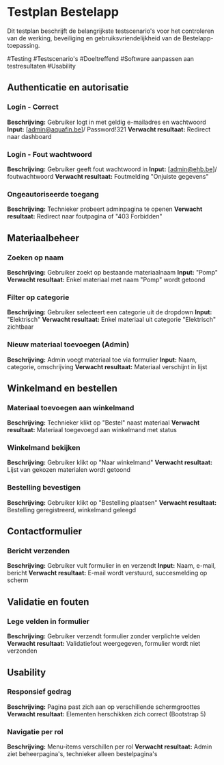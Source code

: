 # Testplan Bestelapp

Dit testplan beschrijft de belangrijkste testscenario's voor het controleren van de werking, beveiliging en gebruiksvriendelijkheid van de Bestelapp-toepassing.

\#Testing
\#Testscenario's
\#Doeltreffend
\#Software aanpassen aan testresultaten
\#Usability

## Authenticatie en autorisatie

### Login - Correct

**Beschrijving:** Gebruiker logt in met geldig e-mailadres en wachtwoord
**Input:** [admin@aquafin.be]/ Password!321
**Verwacht resultaat:** Redirect naar dashboard

### Login - Fout wachtwoord

**Beschrijving:** Gebruiker geeft fout wachtwoord in
**Input:** [admin@ehb.be]/ foutwachtwoord
**Verwacht resultaat:** Foutmelding "Onjuiste gegevens"

### Ongeautoriseerde toegang

**Beschrijving:** Technieker probeert adminpagina te openen
**Verwacht resultaat:** Redirect naar foutpagina of "403 Forbidden"

## Materiaalbeheer

### Zoeken op naam

**Beschrijving:** Gebruiker zoekt op bestaande materiaalnaam
**Input:** "Pomp"
**Verwacht resultaat:** Enkel materiaal met naam "Pomp" wordt getoond

### Filter op categorie

**Beschrijving:** Gebruiker selecteert een categorie uit de dropdown
**Input:** "Elektrisch"
**Verwacht resultaat:** Enkel materiaal uit categorie "Elektrisch" zichtbaar

### Nieuw materiaal toevoegen (Admin)

**Beschrijving:** Admin voegt materiaal toe via formulier
**Input:** Naam, categorie, omschrijving
**Verwacht resultaat:** Materiaal verschijnt in lijst

## Winkelmand en bestellen

### Materiaal toevoegen aan winkelmand

**Beschrijving:** Technieker klikt op "Bestel" naast materiaal
**Verwacht resultaat:** Materiaal toegevoegd aan winkelmand met status

### Winkelmand bekijken

**Beschrijving:** Gebruiker klikt op "Naar winkelmand"
**Verwacht resultaat:** Lijst van gekozen materialen wordt getoond

### Bestelling bevestigen

**Beschrijving:** Gebruiker klikt op "Bestelling plaatsen"
**Verwacht resultaat:** Bestelling geregistreerd, winkelmand geleegd

## Contactformulier

### Bericht verzenden

**Beschrijving:** Gebruiker vult formulier in en verzendt
**Input:** Naam, e-mail, bericht
**Verwacht resultaat:** E-mail wordt verstuurd, succesmelding op scherm

## Validatie en fouten

### Lege velden in formulier

**Beschrijving:** Gebruiker verzendt formulier zonder verplichte velden
**Verwacht resultaat:** Validatiefout weergegeven, formulier wordt niet verzonden

## Usability

### Responsief gedrag

**Beschrijving:** Pagina past zich aan op verschillende schermgroottes
**Verwacht resultaat:** Elementen herschikken zich correct (Bootstrap 5)

### Navigatie per rol

**Beschrijving:** Menu-items verschillen per rol
**Verwacht resultaat:** Admin ziet beheerpagina's, technieker alleen bestelpagina's
